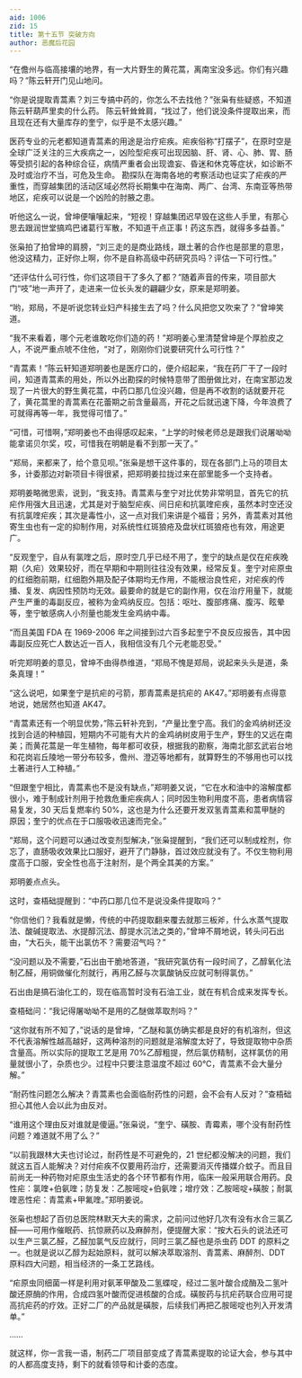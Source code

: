 ```yaml
---
aid: 1006
zid: 15
title: 第十五节 突破方向
author: 恶魔后花园
---
```


“在儋州与临高接壤的地界，有一大片野生的黄花蒿，离南宝没多远。你们有兴趣吗？”陈云轩开门见山地问。

“你是说提取青蒿素？刘三专搞中药的，你怎么不去找他？”张枭有些疑惑，不知道陈云轩葫芦里卖的什么药。
陈云轩耸耸肩，“找过了，他们说没条件提取出来，而且现在还有大量库存的奎宁，似乎是不太感兴趣。”

医药专业的元老都知道青蒿素的用途是治疗疟疾。疟疾俗称“打摆子”，在原时空是全球广泛关注的三大疾病之一，凶险型疟疾可出现因脑、肝、肾、心、肺、胃、肠等受损引起的各种综合征，病情严重者会出现谵妄、昏迷和休克等症状，如诊断不及时或治疗不当，可危及生命。
勘探队在海南各地的考察活动也证实了疟疾的严重性，而穿越集团的活动区域必然将长期集中在海南、两广、台湾、东南亚等热带地区，疟疾可以说是一个凶险的肘腋之患。

听他这么一说，曾坤便嚷嚷起来，“短视！穿越集团迟早毁在这些人手里，有那心思去跟润世堂搞鸡巴诸葛行军散，不知道干点正事！药这东西，就得多多益善。”

张枭拍了拍曾坤的肩膀，“刘三走的是商业路线，跟土著的合作也是部里的意思，他没这精力，正好你上啊，你不是自称高级中药研究员吗？评估一下可行性。”

“还评估什么可行性，你们这项目干了多久了都？”随着声音的传来，项目部大门“吱”地一声开了，走进来一位长头发的翩翩少女，原来是郑明姜。

“哟，郑局，不是听说您转业妇产科接生去了吗？什么风把您又吹来了？”曾坤笑道。

“我不来看着，哪个元老谁敢吃你们造的药！”郑明姜心里清楚曾坤是个厚脸皮之人，不说严重点唬不住他，“对了，刚刚你们说要研究什么可行性？”

“青蒿素！”陈云轩知道郑明姜也是医疗口的，便介绍起来，“我在药厂干了一段时间，知道青蒿素的用处，所以外出勘探的时候特意带了图册做比对，在南宝那边发现了一片很大的野生黄花蒿，中药口那几位没兴趣，但是再不收割的话就要开花了，黄花蒿里的青蒿素在花蕾期之前含量最高，开花之后就迅速下降，今年浪费了可就得再等一年，我觉得可惜了。”

“可惜，可惜啊，”郑明姜也不由得感叹起来，“上学的时候老师总是跟我们说屠呦呦能拿诺贝尔奖，哎，可惜我在明朝是看不到那一天了。”

“郑局，来都来了，给个意见呗。”张枭是想干这件事的，现在各部门上马的项目太多，计委那边对新项目卡得很紧，把郑明姜拉拢过来在部里能多一个支持者。

郑明姜略微思索，说到，“我支持。青蒿素与奎宁对比优势非常明显，首先它的抗疟作用强大且迅速，尤其是对于脑型疟疾、间日疟和抗氯喹疟疾，虽然本时空还没有抗氯喹疟疾；其次是毒性小，这一点对我们来讲是个福音；另外，青蒿素对其他寄生虫也有一定的抑制作用，对系统性红斑狼疮及盘状红斑狼疮也有效，用途更广。

“反观奎宁，自从有氯喹之后，原时空几乎已经不用了，奎宁的缺点是仅在疟疾晚期（久疟）效果较好，而在早期和中期则往往没有效果，经常反复。奎宁对疟原虫的红细胞前期，红细胞外期及配子体期均无作用，不能根治良性疟，对疟疾的传播、复发、病因性预防均无效。最要命的就是它的副作用，仅在治疗用量下，就能产生严重的毒副反应，被称为金鸡纳反应。包括：呕吐、腹部疼痛、腹泻、眩晕等，奎宁敏感病人小剂量也能发生金鸡纳中毒。

“而且美国 FDA 在 1969-2006 年之间接到过六百多起奎宁不良反应报告，其中因毒副反应死亡人数达近一百人，我相信没有几个元老能忍受。”

听完郑明姜的意见，曾坤不由得恭维道，“郑局不愧是郑局，说起来头头是道，条条真理！”

“这么说吧，如果奎宁是抗疟的弓箭，那青蒿素是抗疟的 AK47。”郑明姜有点得意地说，她居然也知道 AK47。

“青蒿素还有一个明显优势，”陈云轩补充到，“产量比奎宁高。我们的金鸡纳树还没找到合适的种植园，短期内不可能有大片的金鸡纳树皮用于生产，野生的又远在南美；而黄花蒿是一年生植物，每年都可收获，根据我的勘察，海南北部玄武岩台地和花岗岩丘陵地一带分布较多，儋州、澄迈等地都有，就算野生的不够用也可以找土著进行人工种植。”

“但跟奎宁相比，青蒿素也不是没有缺点，”郑明姜又说，“它在水和油中的溶解度都很小，难于制成针剂用于抢救危重疟疾病人；同时因生物利用度不高，患者病情容易复发，30 天后复燃率约 50%，这也是为什么还要开发双氢青蒿素和蒿甲醚的原因；奎宁的优点在于口服吸收迅速而完全。”

“郑局，这个问题可以通过改变剂型解决，”张枭提醒到，“我们还可以制成栓剂，你忘了，直肠吸收效果比口服好，避开了门静脉，首过效应就没有了。不仅生物利用度高于口服，安全性也高于注射剂，是个两全其美的方案。”

郑明姜点点头。

这时，查梧础提醒到：“中药口那几位不是说没条件提取吗？”

“你信他们？我看就是懒，传统的中药提取翻来覆去就那三板斧，什么水蒸气提取法、酸碱提取法、水提醇沉法、醇提水沉法之类的，”曾坤不屑地说，转头问石出由，“大石头，能干出氯仿不？需要沼气吗？”

“没问题以及不需要，”石出由干脆地答道，“我研究氯仿有一段时间了，乙醇氧化法制乙醛，用铜做催化剂就行，再用乙醛与次氯酸钠反应就可制得氯仿。”

石出由是搞石油化工的，现在临高暂时没有石油工业，就在有机合成来发挥专长。

查梧础问：“我记得屠呦呦不是用的乙醚做萃取剂吗？”

“这你就有所不知了，”说话的是曾坤，“乙醚和氯仿确实都是良好的有机溶剂，但这不代表溶解性越高越好，这两种溶剂的问题就是溶解度太好了，导致提取物中杂质含量高。所以实际的提取工艺是用 70%乙醇粗提，然后氯仿精制，这样氯仿的用量就很小了，杂质也少。过程中只要注意温度不超过 60℃，青蒿素不会大量分解。”

“耐药性问题怎么解决？青蒿素也会面临耐药性的问题，会不会有人反对？”查梧础担心其他人会以此为由反对。

“谁用这个理由反对谁就是傻逼。”张枭说，“奎宁、磺胺、青霉素，哪个没有耐药性问题？难道就不用了么？”

“以前我跟林大夫也讨论过，耐药性是不可避免的，21 世纪都没解决的问题，我们就这五百人能解决？对付疟疾不仅要用药治疗，还需要消灭传播媒介蚊子。而且目前尚无一种药物对疟原虫生活史的各个环节都有作用，临床一般采用联合用药。良性疟：氯喹+伯氨喹；防复发：乙胺嘧啶+伯氨喹；增疗效：乙胺嘧啶+磺胺；耐氯喹恶性疟：青蒿素+甲氟喹。”郑明姜说。

张枭也想起了百仞总医院林默天大夫的需求，之前问过他好几次有没有水合三氯乙醛——可用作催眠药、抗惊厥药以及麻醉剂，便提醒大家：“按大石头的说法还可以生产三氯乙醛，乙醛加氯气反应就行，同时三氯乙醛也是杀虫药 DDT 的原料之一。也就是说以乙醇为起始原料，就可以解决萃取溶剂、青蒿素、麻醉剂、DDT 原料四大问题，相当经济的一条工艺路线。

“疟原虫同细菌一样是利用对氨苯甲酸及二氢蝶啶，经过二氢叶酸合成酶及二氢叶酸还原酶的作用，合成四氢叶酸而促进核酸的合成。磺胺药与抗疟药联合应用可提高抗疟药的疗效。正好二厂的产品就是磺胺，后续我们再把乙胺嘧啶也列入开发清单。”

……

就这样，你一言我一语，制药二厂项目部变成了青蒿素提取的论证大会，参与其中的人都高度支持，剩下的就看领导和计委的态度。
